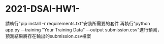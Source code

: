 # 2021-DSAI-HW1-
請執行"pip install -r requirements.txt"安裝所需要的套件
再執行"python app.py --training "Your Training Data" --output submission.csv"進行預測，預測結果將存在輸出的submission.csv檔案
